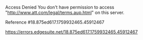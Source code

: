 Access Denied
You don't have permission to access "http://www.att.com/legal/terms.aup.html" on this server.

Reference #18.875ed617.1759932465.45912467

https://errors.edgesuite.net/18.875ed617.1759932465.45912467